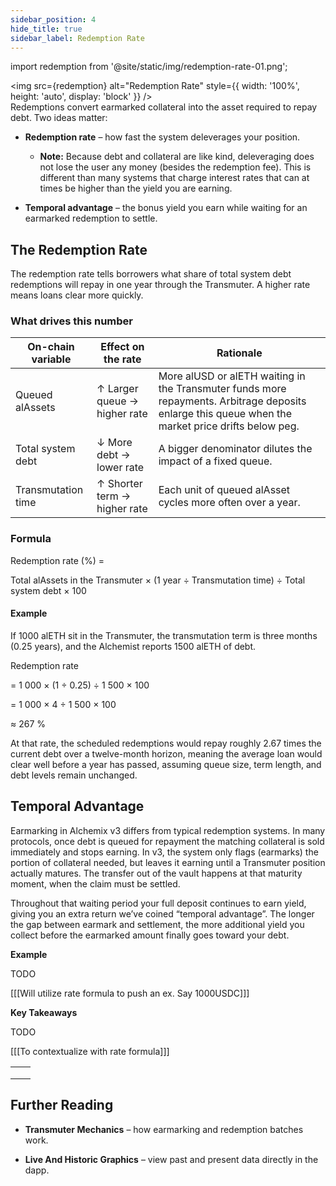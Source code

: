 ```yaml
---
sidebar_position: 4
hide_title: true
sidebar_label: Redemption Rate
---
```


import redemption from '@site/static/img/redemption-rate-01.png';

<!-- TODO -->

<!-- # Redemption Rate -->

<img src={redemption} alt="Redemption Rate" style={{ width: '100%', height: 'auto', display: 'block' }} />
\
Redemptions convert earmarked collateral into the asset required to repay debt. Two ideas matter:

- **Redemption rate** – how fast the system deleverages your position.

  - **Note:** Because debt and collateral are like kind, deleveraging does not lose the user any money (besides the redemption fee). This is different than many systems that charge interest rates that can at times be higher than the yield you are earning.

- **Temporal advantage** – the bonus yield you earn while waiting for an earmarked redemption to settle.

## The Redemption Rate

The redemption rate tells borrowers what share of total system debt redemptions will repay in one year through the Transmuter. A higher rate means loans clear more quickly.

### What drives this number

| On-chain variable  | Effect on the rate           | Rationale                                                                                                                                          |
| ------------------ | ---------------------------- | -------------------------------------------------------------------------------------------------------------------------------------------------- |
| Queued alAssets    | ↑ Larger queue → higher rate | More alUSD or alETH waiting in the Transmuter funds more repayments. Arbitrage deposits enlarge this queue when the market price drifts below peg. |
| Total system debt  | ↓ More debt → lower rate     | A bigger denominator dilutes the impact of a fixed queue.                                                                                          |
| Transmutation time | ↑ Shorter term → higher rate | Each unit of queued alAsset cycles more often over a year.                                                                                         |

### Formula

Redemption rate (%) =

Total alAssets in the Transmuter × (1 year ÷ Transmutation time) ÷ Total system debt × 100

#### Example

If 1000 alETH sit in the Transmuter, the transmutation term is three months (0.25 years), and the Alchemist reports 1500 alETH of debt.

Redemption rate

\= 1 000 × (1 ÷ 0.25) ÷ 1 500 × 100

\= 1 000 × 4 ÷ 1 500 × 100

≈ 267 %

At that rate, the scheduled redemptions would repay roughly 2.67 times the current debt over a twelve-month horizon, meaning the average loan would clear well before a year has passed, assuming queue size, term length, and debt levels remain unchanged.

## Temporal Advantage

Earmarking in Alchemix v3 differs from typical redemption systems. In many protocols, once debt is queued for repayment the matching collateral is sold immediately and stops earning. In v3, the system only flags (earmarks) the portion of collateral needed, but leaves it earning until a Transmuter position actually matures. The transfer out of the vault happens at that maturity moment, when the claim must be settled.

Throughout that waiting period your full deposit continues to earn yield, giving you an extra return we’ve coined “temporal advantage”. The longer the gap between earmark and settlement, the more additional yield you collect before the earmarked amount finally goes toward your debt.

**Example**

TODO

\[\[\[Will utilize rate formula to push an ex. Say 1000USDC]]]

**Key Takeaways**

TODO

\[\[\[To contextualize with rate formula]]]

|     |     |
| --- | --- |
|     |     |
|     |     |
|     |     |

## Further Reading

- **Transmuter Mechanics** – how earmarking and redemption batches work.

- **Live And Historic Graphics** – view past and present data directly in the dapp.
